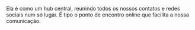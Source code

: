 Ela é como um hub central, reunindo todos os nossos contatos e redes sociais num só lugar. É tipo o ponto de encontro online que facilita a nossa comunicação.

